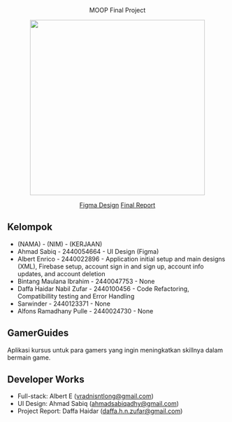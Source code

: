 <p align="center">MOOP Final Project</p>
<p align="center"><a href="https://github.com/RadXGH/moop-finalproject-gamerguides/" target="_blank"><img src="https://user-images.githubusercontent.com/56962807/175959505-e4040b45-cf84-42fc-9fde-c1d6e76b4d62.png" width="400"></a></p>

<p align="center">
<a href="https://www.figma.com/file/IpXEGgDnywOc9k8qXWikVi/MOOP?node-id=0%3A1">Figma Design</a>
<a href="https://docs.google.com/presentation/d/1i8mkskXu5Ztw8EX_v_N0ckS9OpkvSV9RzitDKhMyKIA/edit#slide=id.p">Final Report</a>
</p>

## Kelompok
- (NAMA) - (NIM) - (KERJAAN)
- Ahmad Sabiq - 2440054664 - UI Design (Figma)
- Albert Enrico - 2440022896 - Application initial setup and main designs (XML), Firebase setup, account sign in and sign up, account info updates, and account deletion
- Bintang Maulana Ibrahim - 2440047753 - None
- Daffa Haidar Nabil Zufar - 2440100456 - Code Refactoring, Compatibillity testing and Error Handling
- Sarwinder - 2440123371 - None
- Alfons Ramadhany Pulle - 2440024730 - None

## GamerGuides
Aplikasi kursus untuk para gamers yang ingin meningkatkan skillnya dalam bermain game.

## Developer Works
- Full-stack: Albert E (vradnisntlong@gmail.com)
- UI Design: Ahmad Sabiq (ahmadsabiqadhy@gmail.com)
- Project Report: Daffa Haidar (daffa.h.n.zufar@gmail.com)  
